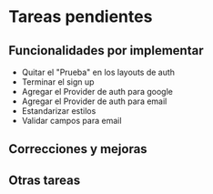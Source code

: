 # Tareas pendientes

## Funcionalidades por implementar

- Quitar el "Prueba" en los layouts de auth
- Terminar el sign up
- Agregar el Provider de auth para google
- Agregar el Provider de auth para email
- Estandarizar estilos
- Validar campos para email

## Correcciones y mejoras

## Otras tareas
